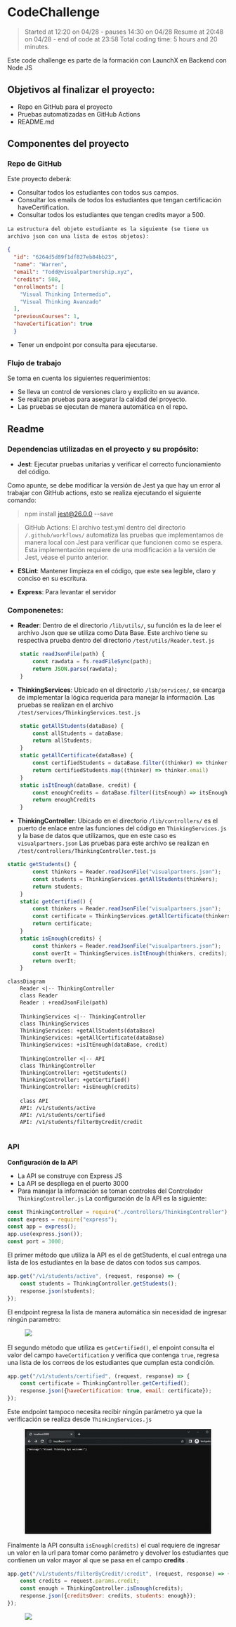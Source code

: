 # CodeChallenge
> Started at 12:20 on 04/28 - pauses 14:30 on 04/28
> Resume at 20:48 on 04/28 - end of code at 23:58
> Total coding time: 5 hours and 20 minutes.

Este code challenge es parte de la formación con LaunchX en Backend con Node JS

## Objetivos al finalizar el proyecto:
- Repo en GitHub para el proyecto
- Pruebas automatizadas en GitHub Actions
- README.md

## Componentes del proyecto
###  Repo de GitHub
Este proyecto deberá:
- Consultar todos los estudiantes con todos sus campos.
- Consultar los emails de todos los estudiantes que tengan certificación haveCertification.
- Consultar todos los estudiantes que tengan credits mayor a 500.

`` La estructura del objeto estudiante es la siguiente (se tiene un archivo json con una lista de estos objetos): ``
```json
{
  "id": "6264d5d89f1df827eb84bb23",
  "name": "Warren",
  "email": "Todd@visualpartnership.xyz",
  "credits": 508,
  "enrollments": [
    "Visual Thinking Intermedio",
    "Visual Thinking Avanzado"
  ],
  "previousCourses": 1,
  "haveCertification": true
  }
```

- Tener un endpoint por consulta para ejecutarse.

### Flujo de trabajo
Se toma en cuenta los siguientes requerimientos:
- Se lleva un control de versiones claro y explicito en su avance.
- Se realizan pruebas para asegurar la calidad del proyecto.
- Las pruebas se ejecutan de manera automática en el repo.

## Readme
### Dependencias utilizadas en el proyecto y su propósito:
- **Jest**: Ejecutar pruebas unitarias y verificar el correcto funcionamiento del código.

 Como apunte, se debe modificar la versión de Jest ya que hay un error al trabajar con GitHub actions, esto se realiza ejecutando el siguiente comando:
 >npm install jest@26.0.0 --save

 >GitHub Actions: El archivo test.yml dentro del directorio ``/.github/workflows/`` automatiza las pruebas que implementamos de manera local con Jest para verificar que funcionen como se espera. Esta implementación requiere de 
 una modificación a la versión de Jest, véase el punto anterior.

 - **ESLint**: Mantener limpieza en el código, que este sea legible, claro y conciso en su escritura.

 - **Express**: Para levantar el servidor

### Componenetes:

- **Reader**: Dentro de el directorio ``/lib/utils/``, su función es la de leer el archivo Json que se utiliza como Data Base. Este archivo tiene su respectiva prueba dentro del directorio ``/test/utils/Reader.test.js``

```javascript
    static readJsonFile(path) {
        const rawdata = fs.readFileSync(path);
        return JSON.parse(rawdata);
    }
```

- **ThinkingServices**: Ubicado en el directorio ``/lib/services/``, se encarga de implementar la lógica requerida para manejar la información. Las pruebas se realizan en el archivo ``/test/services/ThinkingServices.test.js``

```javascript
    static getAllStudents(dataBase) {
        const allStudents = dataBase;
        return allStudents;
    }
    static getAllCertificate(dataBase) {
        const certifiedStudents = dataBase.filter((thinker) => thinker.haveCertification === true);
        return certifiedStudents.map((thinker) => thinker.email)
    }
    static isItEnough(dataBase, credit) {
        const enoughCredits = dataBase.filter((itsEnough) => itsEnough.credits > credit);
        return enoughCredits
    }
```

- **ThinkingController**: Ubicado en el directorio ``/lib/controllers/`` es el puerto de enlace entre las funciones del código en ``ThinkingServices.js`` y la base de datos que utilizamos, que en este caso es ``visualpartners.json``
Las pruebas para este archivo se realizan en ``/test/controllers/ThinkingController.test.js``

```javascript
static getStudents() {
        const thinkers = Reader.readJsonFile("visualpartners.json");
        const students = ThinkingServices.getAllStudents(thinkers);
        return students;
    }
    static getCertified() {
        const thinkers = Reader.readJsonFile("visualpartners.json");
        const certificate = ThinkingServices.getAllCertificate(thinkers);
        return certificate;
    }
    static isEnough(credits) {
        const thinkers = Reader.readJsonFile("visualpartners.json");
        const overIt = ThinkingServices.isItEnough(thinkers, credits);
        return overIt;
    }
```


```mermaid
classDiagram
    Reader <|-- ThinkingController
    class Reader
    Reader : +readJsonFile(path)

    ThinkingServices <|-- ThinkingController
    class ThinkingServices
    ThinkingServices: +getAllStudents(dataBase)
    ThinkingServices: +getAllCertificate(dataBase)
    ThinkingServices: +isItEnough(dataBase, credit)

    ThinkingController <|-- API
    class ThinkingController
    ThinkingController: +getStudents()
    ThinkingController: +getCertified()
    ThinkingController: +isEnough(credits)

    class API
    API: /v1/students/active
    API: /v1/students/certified
    API: /v1/students/filterByCredit/credit
    
```


### API
**Configuración de la API**
- La API se construye con Express JS
- La API se despliega en el puerto 3000
- Para manejar la información se toman controles del Controlador ``ThinkingController.js``
La configuración de la API es la siguiente: 

```javascript
const ThinkingController = require("./controllers/ThinkingController");
const express = require("express");
const app = express();
app.use(express.json());
const port = 3000;
```

El primer método que utiliza la API es el de getStudents, el cual entrega una lista de los estudiantes en la base de datos con todos sus campos.
```javascript
app.get("/v1/students/active", (request, response) => {
    const students = ThinkingController.getStudents();
    response.json(students);
});
```
El endpoint regresa la lista de manera automática sin necesidad de ingresar ningún parametro:
<figure>
<img src= "./assets/displays/getStudents.gif">
</figure>

El segundo método que utiliza es ``getCertified()``, el enpoint consulta el valor del campo ``haveCertification`` y verifica que contenga ``true``, regresa una lista de los correos de los estudiantes que cumplan esta condición.
```javascript
app.get("/v1/students/certified", (request, response) => {
    const certificate = ThinkingController.getCertified();
    response.json({haveCertification: true, email: certificate});
});
```
Este endpoint tampoco necesita recibir ningún parámetro ya que la verificación se realiza desde ``ThinkingServices.js``
<figure>
<img src= "./assets/displays/getEmails.gif">
</figure>

Finalmente la API consulta ``isEnough(credits)`` el cual requiere de ingresar un valor en la url para tomar como parámetro y devolver los estudiantes que contienen un valor mayor al que se pasa en el campo **credits** .
```javascript
app.get("/v1/students/filterByCredit/:credit", (request, response) => {
    const credits = request.params.credit;
    const enough = ThinkingController.isEnough(credits);
    response.json({creditsOver: credits, students: enough});
});
```
<figure>
<img src= "./assets/displays/credits.gif">
</figure>



